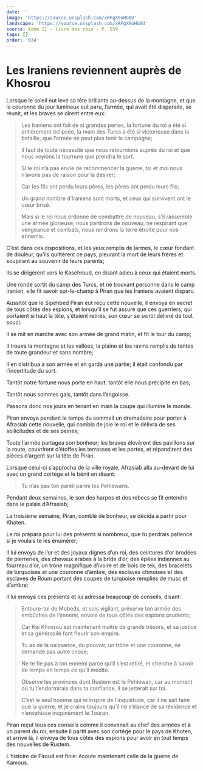 ```yaml
---
date: ''
image: 'https://source.unsplash.com/xRFgX9oHG8U'
landscape: 'https://source.unsplash.com/xRFgX9oHG8U'
source: tome II - livre des rois - P. 559
tags: []
order: '034'
---
```


# Les Iraniens reviennent auprès de Khosrou

Lorsque le soleil eut levé sa tête brillante au-dessus de la montagne, et que la couronne du jour lumineux eut paru, l’armée, qui avait été dispersée, se réunit, et les braves se dirent entre eux:

> Les Iraniens ont fait de si grandes pertes, la fortune du roi a été si entièrement éclipsée, la main des Turcs a été si victorieuse dans la bataille, que l’armée ne peut plus tenir la campagne;
>
> Il faut de toute nécessité que nous retournions auprès du roi et que nous voyions la tournure que prendra le sort.
>
> Si le roi n’a pas envie de recommencer la guerre, toi et moi nous n’avons pas de raison pour la désirer;
>
> Car les fils ont perdu leurs pères, les pères ont perdu leurs fils;
>
> Un grand nombre d’Iraniens sont morts, et ceux qui survivent ont le cœur brisé.
>
> Mais si le roi nous ordonne de combattre de nouveau, s’il rassemble une armée glorieuse, nous partirons de nouveau, ne respirant que vengeance et combats, nous rendrons la terre étroite pour nos ennemis.

C’est dans ces dispositions, et les yeux remplis de larmes, le cœur fondant de douleur, qu’ils quittèrent ce pays, pleurant la mort de leurs frères et soupirant au souvenir de leurs parents;

Ils se dirigèrent vers le Kasehroud, en disant adieu à ceux qui étaient morts.

Une ronde sortit du camp des Turcs, et ne trouvant personne dans le camp iranien, elle fit savoir sur-le-champ à Piran que les Iraniens avaient disparu.

Aussitôt que le Sipehbed Piran eut reçu cette nouvelle, il envoya en secret de tous côtés des espions, et lorsqu’il se fut assuré que ces guerriers, qui portaient si haut la tête, s’étaient retirés, son cœur se sentit délivré de tout souci.

Il se mit en marche avec son armée de grand matin, et fit le tour du camp;

Il trouva la montagne et les vallées, la plaine et les ravins remplis de tentes de toute grandeur et sans nombre;

Il en distribua à son armée et en garda une partie; il était confondu par l’incertitude du sort.

Tantôt notre fortune nous porte en haut, tantôt elle nous précipite en bas;

Tantôt nous sommes gais, tantôt dans l’angoisse.

Passons donc nos jours en tenant en main la coupe qui illumine le monde.

Piran envoya pendant le temps du sommeil un dromadaire pour porter à Afrasiab cette nouvelle, qui combla de joie le roi et le délivra de ses sollicitudes et de ses peines;

Toute l’armée partagea son bonheur; les braves élevèrent des pavillons sur la route, couvrirent d’étoffes les terrasses et les portes, et répandirent des pièces d’argent sur la tête de Piran.

Lorsque celui-ci s’approcha de la ville royale, Afrasiab alla au-devant de lui avec un grand cortège et le bénit en disant:

> Tu n’as pas ton pareil parmi les Pehlewans.

Pendant deux semaines, le son des harpes et des rebecs se fit entendre dans le palais d’Afrasiab;

La troisième semaine, Piran, comblé de bonheur, se décida à partir pour Khoten.

Le roi prépara pour lui des présents si nombreux, que tu perdrais patience si je voulais te les énumérer;

Il lui envoya de l’or et des joyaux dignes d’un roi, des ceintures d’or brodées de pierreries, des chevaux arabes à la bride d’or, des épées indiennes au fourreau d’or, un trône magnifique d’ivoire et de bois de tek, des bracelets de turquoises et une couronne d’ambre, des esclaves chinoises et des esclaves de Roum portant des coupes de turquoise remplies de musc et d’ambre;

Il lui envoya ces présents et lui adressa beaucoup de conseils, disant:

> Entoure-toi de Mobeds, et sois vigilant, préserve ton armée des embûches de l’ennemi, envoie de tous côtés des espions prudents;
>
> Car Keï Khosrou est maintenant maître de grands trésors, et sa justice et sa générosilé font fleurir son empire.
>
> Tu as de la naissance, du pouvoir, un trône et une couronne, ne demande pas autre chose;
>
> Ne te fie pas à ton ennemi parce qu’il s’est retiré, et cherche à savoir de temps en temps ce qu’il médite.
>
> Observe les provinces dont Rustem est le Pehlewan, car au moment où tu t’endormirais dans ta confiance, il se jetterait sur toi.
>
> C’est le seul homme qui m’inspire de l’inquiétude, car il ne sait faire que la guerre, et je crains toujours qu’il ne s’élance de sa résidence et n’envahisse inopinément le Touran.

Piran reçut tous ces conseils comme il convenait au chef des armées et à un parent du roi; ensuite il partit avec son cortége pour le pays de Khoten, et arrivé là, il envoya de tous côtés des espions pour avoir en tout temps des nouvelles de Rustem.

L’histoire de Firoud est finie: écoute maintenant celle de la guerre de Kamous.
